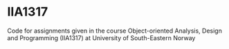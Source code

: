 # IIA1317
Code for assignments given in the course Object-oriented Analysis, Design and Programming (IIA1317) at University of South-Eastern Norway

